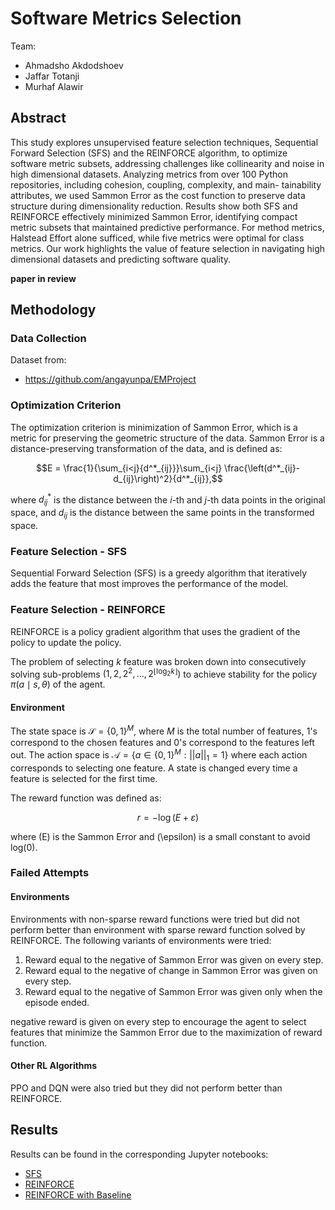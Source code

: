 # Software Metrics Selection

Team:

- Ahmadsho Akdodshoev
- Jaffar Totanji
- Murhaf Alawir

## Abstract

This study explores unsupervised feature selection techniques,
Sequential Forward Selection (SFS) and the REINFORCE algorithm, to
optimize software metric subsets, addressing challenges like collinearity and noise in high dimensional datasets. Analyzing metrics from over 100 Python repositories, including cohesion, coupling, complexity, and main- tainability attributes, we used Sammon Error as the cost function to preserve data structure during dimensionality reduction. Results show both SFS and REINFORCE effectively minimized Sammon Error, identifying compact metric subsets that maintained predictive performance. For method metrics, Halstead Effort alone sufficed, while five metrics were optimal for class metrics. Our work highlights the value of feature selection in navigating high dimensional datasets and predicting software quality.

**paper in review**

## Methodology

### Data Collection

Dataset from:

- <https://github.com/angayunpa/EMProject>

### Optimization Criterion

The optimization criterion is minimization of Sammon Error, which is a metric for preserving the geometric structure of the data. Sammon Error is a distance-preserving transformation of the data, and is defined as:

$$E = \frac{1}{\sum_{i<j}{d^*_{ij}}}\sum_{i<j} \frac{\left(d^*_{ij}-d_{ij}\right)^2}{d^*_{ij}},$$

where $d^*_{ij}$ is the distance between the $i$-th and $j$-th data points in the original space, and $d_{ij}$ is the distance between the same points in the transformed space.

### Feature Selection - SFS

Sequential Forward Selection (SFS) is a greedy algorithm that iteratively adds the feature that most improves the performance of the model.

### Feature Selection - REINFORCE

REINFORCE is a policy gradient algorithm that uses the gradient of the policy to update the policy.

The problem of selecting $k$ feature was broken down into consecutively solving sub-problems $(1, 2, 2^2, ..., 2^{\lfloor\log_2 k\rfloor})$ to achieve stability for the policy $\pi(a \mid s, \theta)$ of the agent.

#### Environment

The state space is $\mathcal S = \{0,1\}^M$, where $M$ is the total number of features, $1$'s correspond to the chosen features and $0$'s correspond to the features left out. The action space is $\mathcal A = \{a\in\{0, 1\}^M:||a||_1=1\}$ where each action corresponds to selecting one feature. A state is changed every time a feature is selected for the first time.

The reward function was defined as:

$$
r = - \log(E + \varepsilon)
$$

where \(E\) is the Sammon Error and \(\epsilon\) is a small constant to avoid log(0).

### Failed Attempts

#### Environments

Environments with non-sparse reward functions were tried but did not perform better than environment with sparse reward function solved by REINFORCE. The following variants of environments were tried:

1. Reward equal to the negative of Sammon Error was given on every step.
2. Reward equal to the negative of change in Sammon Error was given on every step.
3. Reward equal to the negative of Sammon Error was given only when the episode ended.

negative reward is given on every step to encourage the agent to select features that minimize the Sammon Error due to the maximization of reward function.

#### Other RL Algorithms

PPO and DQN were also tried but they did not perform better than REINFORCE.

## Results

Results can be found in the corresponding Jupyter notebooks:

- [SFS](notebooks/test-sfs.ipynb)
- [REINFORCE](notebooks/test_reinforce.ipynb)
- [REINFORCE with Baseline](notebooks/test_reinforce_with_baseline.ipynb)
